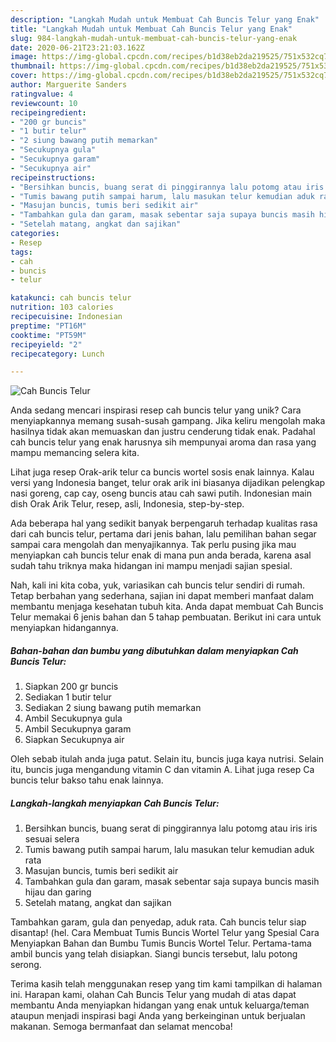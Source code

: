 ```yaml
---
description: "Langkah Mudah untuk Membuat Cah Buncis Telur yang Enak"
title: "Langkah Mudah untuk Membuat Cah Buncis Telur yang Enak"
slug: 984-langkah-mudah-untuk-membuat-cah-buncis-telur-yang-enak
date: 2020-06-21T23:21:03.162Z
image: https://img-global.cpcdn.com/recipes/b1d38eb2da219525/751x532cq70/cah-buncis-telur-foto-resep-utama.jpg
thumbnail: https://img-global.cpcdn.com/recipes/b1d38eb2da219525/751x532cq70/cah-buncis-telur-foto-resep-utama.jpg
cover: https://img-global.cpcdn.com/recipes/b1d38eb2da219525/751x532cq70/cah-buncis-telur-foto-resep-utama.jpg
author: Marguerite Sanders
ratingvalue: 4
reviewcount: 10
recipeingredient:
- "200 gr buncis"
- "1 butir telur"
- "2 siung bawang putih memarkan"
- "Secukupnya gula"
- "Secukupnya garam"
- "Secukupnya air"
recipeinstructions:
- "Bersihkan buncis, buang serat di pinggirannya lalu potomg atau iris iris sesuai selera"
- "Tumis bawang putih sampai harum, lalu masukan telur kemudian aduk rata"
- "Masujan buncis, tumis beri sedikit air"
- "Tambahkan gula dan garam, masak sebentar saja supaya buncis masih hijau dan garing"
- "Setelah matang, angkat dan sajikan"
categories:
- Resep
tags:
- cah
- buncis
- telur

katakunci: cah buncis telur 
nutrition: 103 calories
recipecuisine: Indonesian
preptime: "PT16M"
cooktime: "PT59M"
recipeyield: "2"
recipecategory: Lunch

---
```



![Cah Buncis Telur](https://img-global.cpcdn.com/recipes/b1d38eb2da219525/751x532cq70/cah-buncis-telur-foto-resep-utama.jpg)

Anda sedang mencari inspirasi resep cah buncis telur yang unik? Cara menyiapkannya memang susah-susah gampang. Jika keliru mengolah maka hasilnya tidak akan memuaskan dan justru cenderung tidak enak. Padahal cah buncis telur yang enak harusnya sih mempunyai aroma dan rasa yang mampu memancing selera kita.

Lihat juga resep Orak-arik telur ca buncis wortel sosis enak lainnya. Kalau versi yang Indonesia banget, telur orak arik ini biasanya dijadikan pelengkap nasi goreng, cap cay, oseng buncis atau cah sawi putih. Indonesian main dish Orak Arik Telur, resep, asli, Indonesia, step-by-step.

Ada beberapa hal yang sedikit banyak berpengaruh terhadap kualitas rasa dari cah buncis telur, pertama dari jenis bahan, lalu pemilihan bahan segar sampai cara mengolah dan menyajikannya. Tak perlu pusing jika mau menyiapkan cah buncis telur enak di mana pun anda berada, karena asal sudah tahu triknya maka hidangan ini mampu menjadi sajian spesial.


Nah, kali ini kita coba, yuk, variasikan cah buncis telur sendiri di rumah. Tetap berbahan yang sederhana, sajian ini dapat memberi manfaat dalam membantu menjaga kesehatan tubuh kita. Anda dapat membuat Cah Buncis Telur memakai 6 jenis bahan dan 5 tahap pembuatan. Berikut ini cara untuk menyiapkan hidangannya.

<!--inarticleads1-->

##### Bahan-bahan dan bumbu yang dibutuhkan dalam menyiapkan Cah Buncis Telur:

1. Siapkan 200 gr buncis
1. Sediakan 1 butir telur
1. Sediakan 2 siung bawang putih memarkan
1. Ambil Secukupnya gula
1. Ambil Secukupnya garam
1. Siapkan Secukupnya air


Oleh sebab itulah anda juga patut. Selain itu, buncis juga kaya nutrisi. Selain itu, buncis juga mengandung vitamin C dan vitamin A. Lihat juga resep Ca buncis telur bakso tahu enak lainnya. 

<!--inarticleads2-->

##### Langkah-langkah menyiapkan Cah Buncis Telur:

1. Bersihkan buncis, buang serat di pinggirannya lalu potomg atau iris iris sesuai selera
1. Tumis bawang putih sampai harum, lalu masukan telur kemudian aduk rata
1. Masujan buncis, tumis beri sedikit air
1. Tambahkan gula dan garam, masak sebentar saja supaya buncis masih hijau dan garing
1. Setelah matang, angkat dan sajikan


Tambahkan garam, gula dan penyedap, aduk rata. Cah buncis telur siap disantap! (hel. Cara Membuat Tumis Buncis Wortel Telur yang Spesial Cara Menyiapkan Bahan dan Bumbu Tumis Buncis Wortel Telur. Pertama-tama ambil buncis yang telah disiapkan. Siangi buncis tersebut, lalu potong serong. 

Terima kasih telah menggunakan resep yang tim kami tampilkan di halaman ini. Harapan kami, olahan Cah Buncis Telur yang mudah di atas dapat membantu Anda menyiapkan hidangan yang enak untuk keluarga/teman ataupun menjadi inspirasi bagi Anda yang berkeinginan untuk berjualan makanan. Semoga bermanfaat dan selamat mencoba!
